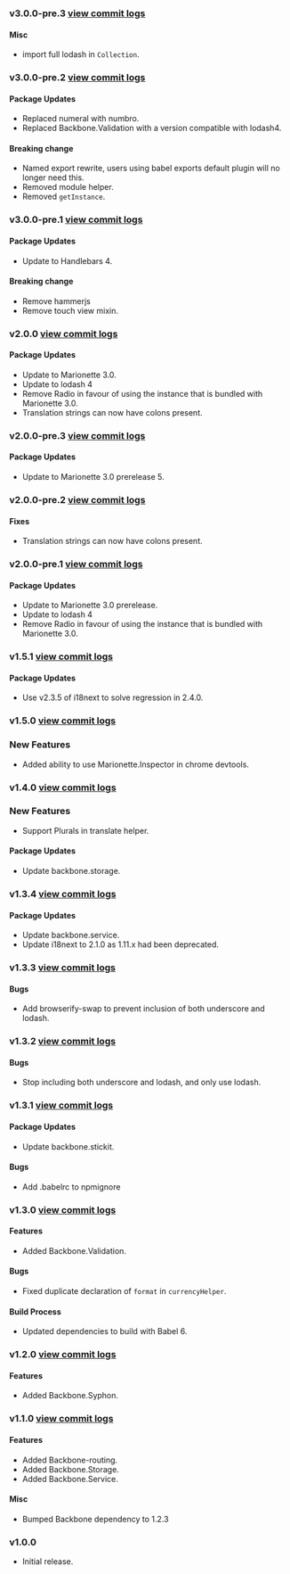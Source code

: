 ### v3.0.0-pre.3 [view commit logs](https://github.com/BedeGaming/orchestra/compare/v3.0.0-pre.2...v3.0.0-pre.3)

#### Misc

* import full lodash in `Collection`.

### v3.0.0-pre.2 [view commit logs](https://github.com/BedeGaming/orchestra/compare/v3.0.0-pre.1...v3.0.0-pre.2)

#### Package Updates

* Replaced numeral with numbro.
* Replaced Backbone.Validation with a version compatible with lodash4.

#### Breaking change

* Named export rewrite, users using babel exports default plugin will no longer need this.
* Removed module helper.
* Removed `getInstance`.

### v3.0.0-pre.1 [view commit logs](https://github.com/BedeGaming/orchestra/compare/v2.0.0...v3.0.0-pre.1)

#### Package Updates

* Update to Handlebars 4.

#### Breaking change

* Remove hammerjs
* Remove touch view mixin.

### v2.0.0 [view commit logs](https://github.com/BedeGaming/orchestra/compare/v1.5.1...v2.0.0)

#### Package Updates

* Update to Marionette 3.0.
* Update to lodash 4
* Remove Radio in favour of using the instance that is bundled with Marionette 3.0.
* Translation strings can now have colons present.

### v2.0.0-pre.3 [view commit logs](https://github.com/BedeGaming/orchestra/compare/v2.0.0-pre.2...v2.0.0-pre.3)

#### Package Updates

* Update to Marionette 3.0 prerelease 5.


### v2.0.0-pre.2 [view commit logs](https://github.com/BedeGaming/orchestra/compare/v2.0.0-pre.1...v2.0.0-pre.2)

#### Fixes

* Translation strings can now have colons present.

### v2.0.0-pre.1 [view commit logs](https://github.com/BedeGaming/orchestra/compare/v1.5.1...v2.0.0-pre.1)

#### Package Updates

* Update to Marionette 3.0 prerelease.
* Update to lodash 4
* Remove Radio in favour of using the instance that is bundled with Marionette 3.0.

### v1.5.1 [view commit logs](https://github.com/BedeGaming/orchestra/compare/v1.5.0...v1.5.1)

#### Package Updates

* Use v2.3.5 of i18next to solve regression in 2.4.0.

### v1.5.0 [view commit logs](https://github.com/BedeGaming/orchestra/compare/v1.4.0...v1.5.0)

### New Features

* Added ability to use Marionette.Inspector in chrome devtools.

### v1.4.0 [view commit logs](https://github.com/BedeGaming/orchestra/compare/v1.3.4...v1.4.0)

### New Features

* Support Plurals in translate helper.

#### Package Updates

* Update backbone.storage.

### v1.3.4 [view commit logs](https://github.com/BedeGaming/orchestra/compare/v1.3.3...v1.3.4)

#### Package Updates

* Update backbone.service.
* Update i18next to 2.1.0 as 1.11.x had been deprecated.

### v1.3.3 [view commit logs](https://github.com/BedeGaming/orchestra/compare/v1.3.2...v1.3.3)

#### Bugs

* Add browserify-swap to prevent inclusion of both underscore and lodash.

### v1.3.2 [view commit logs](https://github.com/BedeGaming/orchestra/compare/v1.3.1...v1.3.2)

#### Bugs

* Stop including both underscore and lodash, and only use lodash.

### v1.3.1 [view commit logs](https://github.com/BedeGaming/orchestra/compare/v1.3.0...v1.3.1)

#### Package Updates

* Update backbone.stickit.

#### Bugs

* Add .babelrc to npmignore

### v1.3.0 [view commit logs](https://github.com/BedeGaming/orchestra/compare/v1.2.0...v1.3.0)

#### Features

* Added Backbone.Validation.

#### Bugs

* Fixed duplicate declaration of `format` in `currencyHelper`.

#### Build Process

* Updated dependencies to build with Babel 6.

### v1.2.0 [view commit logs](https://github.com/BedeGaming/orchestra/compare/v1.1.0...v1.2.0)

#### Features

* Added Backbone.Syphon.

### v1.1.0 [view commit logs](https://github.com/BedeGaming/orchestra/compare/v1.0.0...v1.1.0)

#### Features

* Added Backbone-routing.
* Added Backbone.Storage.
* Added Backbone.Service.

#### Misc

* Bumped Backbone dependency to 1.2.3

### v1.0.0

* Initial release.
